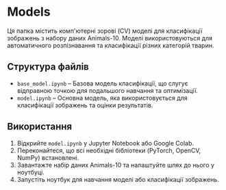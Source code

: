 # Models

Ця папка містить комп'ютерні зорові (CV) моделі для класифікації зображень з набору даних Animals-10. Моделі використовуються для автоматичного розпізнавання та класифікації різних категорій тварин.

## Структура файлів

- `base_model.ipynb` – Базова модель класифікації, що слугує відправною точкою для подальшого навчання та оптимізації.
- `model.ipynb` – Основна модель, яка використовується для класифікації зображень та оцінки результатів.

## Використання

1. Відкрийте `model.ipynb` у Jupyter Notebook або Google Colab.
2. Переконайтеся, що всі необхідні бібліотеки (PyTorch, OpenCV, NumPy) встановлені.
3. Завантажте набір даних Animals-10 та налаштуйте шлях до нього у ноутбуці.
4. Запустіть ноутбук для навчання моделі або класифікації зображень.



